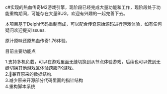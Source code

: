 c#实现的热血传奇M2游戏引擎，现阶段已经完成大量功能和工作，现阶段处于功能重构期间，可能存在大量BUG，欢迎有兴趣的一起完善下去。

本项目基于Delphi代码重制而成，可以配合传奇原始源码进行游戏体验，如有任何疑问欢迎提交Issues.

原汁原味还原热血传奇1.76体验。


目前主要功能点

1.支持多机负载，可以在游戏里面无缝切换到从节点体验游戏，后续也可以做到无缝切换其他游戏区体验跨服PK游戏。</br>
2.兼容原来的数据结构. </br>
3.减少原来开源部分代码里面的指针结构 </br>
4.重构脚本系统 </br>